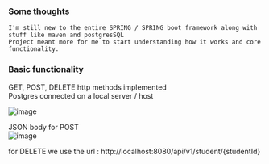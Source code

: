### Some thoughts
```
I'm still new to the entire SPRING / SPRING boot framework along with stuff like maven and postgresSQL
Project meant more for me to start understanding how it works and core functionality. 
```
### Basic functionality
GET, POST, DELETE http methods implemented <br>
Postgres connected on a local server / host

![image](https://user-images.githubusercontent.com/59968320/209438478-436aeb97-3f2b-4f83-86c0-fc906bbf2487.png)

JSON body for POST <br>
![image](https://user-images.githubusercontent.com/59968320/209438495-6cf972d3-9fb7-486c-aa84-f99781236934.png)

for DELETE we use the url : http://localhost:8080/api/v1/student/{studentId}
